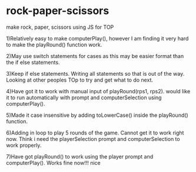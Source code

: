 # rock-paper-scissors
make rock, paper, scissors using JS for TOP

1)Relatively easy to make computerPlay(), however I am finding it very hard to make the playRound() function work.

2)May use switch statements for cases as this may be easier format than the if else statements.

3)Keep if else statements. Writing all statements so that is out of the way. Looking at other peoples TOp to try and get what to do next.

4)Have got it to work with manual input of playRound(rps1, rps2). would like it to run automatically with prompt and computerSelection using computerPlay().

5)Made it case insensitive by adding toLowerCase() inside the playRound() function.

6)Adding in loop to play 5 rounds of the game. Cannot get it to work right now. Think i need the playerSelection prompt and computerSelection to work properly. 

7)Have got playRound() to work using the player prompt and computerPlay(). Works fine now!!! nice